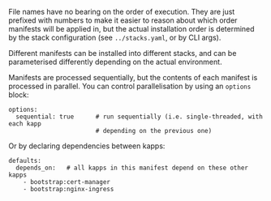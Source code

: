 File names have no bearing on the order of execution. They are just prefixed with
numbers to make it easier to reason about which order manifests will be applied 
in, but the actual installation order is determined by the stack configuration 
(see `../stacks.yaml`, or by CLI args).

Different manifests can be installed into different stacks, and can be parameterised 
differently depending on the actual environment.

Manifests are processed sequentially, but the contents of each manifest is processed
in parallel. You can control parallelisation by using an `options` block:

```
options:
  sequential: true      # run sequentially (i.e. single-threaded, with each kapp 
                        # depending on the previous one)
```

Or by declaring dependencies between kapps:
```
defaults:
  depends_on:   # all kapps in this manifest depend on these other kapps
    - bootstrap:cert-manager
    - bootstrap:nginx-ingress
```